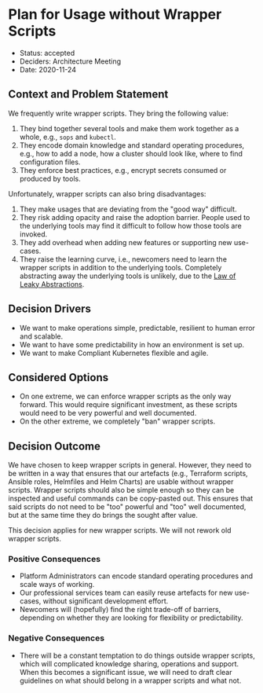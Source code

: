 # Plan for Usage without Wrapper Scripts

* Status: accepted
* Deciders: Architecture Meeting
* Date: 2020-11-24

## Context and Problem Statement

We frequently write wrapper scripts. They bring the following value:

1. They bind together several tools and make them work together as a whole, e.g., `sops` and `kubectl`.
2. They encode domain knowledge and standard operating procedures, e.g., how to add a node, how a cluster should look like, where to find configuration files.
3. They enforce best practices, e.g., encrypt secrets consumed or produced by tools.

Unfortunately, wrapper scripts can also bring disadvantages:

1. They make usages that are deviating from the "good way" difficult.
2. They risk adding opacity and raise the adoption barrier. People used to the underlying tools may find it difficult to follow how those tools are invoked.
3. They add overhead when adding new features or supporting new use-cases.
4. They raise the learning curve, i.e., newcomers need to learn the wrapper scripts in addition to the underlying tools. Completely abstracting away the underlying tools is unlikely, due to the [Law of Leaky Abstractions](https://www.joelonsoftware.com/2002/11/11/the-law-of-leaky-abstractions/).

## Decision Drivers

* We want to make operations simple, predictable, resilient to human error and scalable.
* We want to have some predictability in how an environment is set up.
* We want to make Compliant Kubernetes flexible and agile.

## Considered Options

* On one extreme, we can enforce wrapper scripts as the only way forward. This would require significant investment, as these scripts would need to be very powerful and well documented.
* On the other extreme, we completely "ban" wrapper scripts.

## Decision Outcome

We have chosen to keep wrapper scripts in general. However, they need to be written in a way that ensures that our artefacts (e.g., Terraform scripts, Ansible roles, Helmfiles and Helm Charts) are usable without wrapper scripts. Wrapper scripts should also be simple enough so they can be inspected and useful commands can be copy-pasted out. This ensures that said scripts do not need to be "too" powerful and "too" well documented, but at the same time they do brings the sought after value.

This decision applies for new wrapper scripts. We will not rework old wrapper scripts.

### Positive Consequences

* Platform Administrators can encode standard operating procedures and scale ways of working.
* Our professional services team can easily reuse artefacts for new use-cases, without significant development effort.
* Newcomers will (hopefully) find the right trade-off of barriers, depending on whether they are looking for flexibility or predictability.

### Negative Consequences

* There will be a constant temptation to do things outside wrapper scripts, which will complicated knowledge sharing, operations and support. When this becomes a significant issue, we will need to draft clear guidelines on what should belong in a wrapper scripts and what not.
